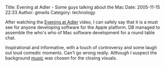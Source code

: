 Title: Evening at Adler - Some guys talking about the Mac
Date: 2005-11-15 22:33
Author: gmwils
Category: technology

After watching the [Evening at Adler][] video, I can safely say that it
is a must see for anyone developing software for the Apple platform. DB
managed to assemble the who's who of Mac software development for a
round table chat.

Inspirational and informative, with a touch of controversy and some
laugh out loud comedic moments. Can't go wrong really. Although I
suspect the background [music][] was chosen for the closing visuals.

  [Evening at Adler]: http://www.drunkenblog.com/evening_at_adler/
  [music]: http://www.jillianann.com/index2005.html
